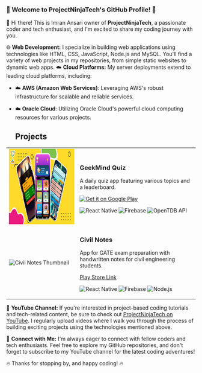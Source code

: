 ### 🚀 Welcome to ProjectNinjaTech's GitHub Profile! 🚀

👋 Hi there! This is Imran Ansari owner of **ProjectNinjaTech**, a passionate coder and tech enthusiast, and I'm excited to share my coding journey with you.

🌐 **Web Development:** I specialize in building web applications using technologies like HTML, CSS, JavaScript, Node.js and MySQL. You'll find a variety of web projects in my repositories, from simple static websites to dynamic web apps.
☁️ **Cloud Platforms:** My server deployments extend to leading cloud platforms, including:

- ☁️ **AWS (Amazon Web Services)**: Leveraging AWS's robust infrastructure for scalable and reliable services.
- ☁️ **Oracle Cloud**: Utilizing Oracle Cloud's powerful cloud computing resources for various projects.

  ## Projects

<table>
  <tr>
    <td>
      <img src="https://github.com/projectninjatech/projectninjatech/blob/main/gmquiz.png" width="300" height="200" alt="GeekMind Quiz Thumbnail" />
    </td>
    <td>
      <h3>GeekMind Quiz</h3>
      <p>A daily quiz app featuring various topics and a leaderboard.</p>
     <p>
        <a href="https://play.google.com/store/apps/details?id=com.geekmindquiz">
          <img src="https://upload.wikimedia.org/wikipedia/commons/thumb/7/78/Google_Play_Store_badge_EN.svg/270px-Google_Play_Store_badge_EN.svg.png" width="120" alt="Get it on Google Play" />
        </a>
      </p>
      <p>
        <img src="https://img.shields.io/badge/React_Native-20232A?style=for-the-badge&logo=react&logoColor=61DAFB" alt="React Native" height="20"/>
        <img src="https://img.shields.io/badge/Firebase-FFCA28?style=for-the-badge&logo=firebase&logoColor=black" alt="Firebase" height="20"/>
        <img src="https://img.shields.io/badge/OpenTDB-Database-3CB371?style=for-the-badge" alt="OpenTDB API" height="20"/>
      </p>
    </td>
  </tr>

  <tr>
    <td>
      <img src="https://play-lh.googleusercontent.com/your-second-image-link-here" width="100" height="100" alt="Civil Notes Thumbnail" />
    </td>
    <td>
      <h3>Civil Notes</h3>
      <p>App for GATE exam preparation with handwritten notes for civil engineering students.</p>
      <p><a href="https://play.google.com/store/apps/details?id=com.civilnotes">Play Store Link</a></p>
      <p>
        <img src="https://img.shields.io/badge/React_Native-20232A?style=for-the-badge&logo=react&logoColor=61DAFB" alt="React Native" height="20"/>
        <img src="https://img.shields.io/badge/Firebase-FFCA28?style=for-the-badge&logo=firebase&logoColor=black" alt="Firebase" height="20"/>
        <img src="https://img.shields.io/badge/Node.js-339933?style=for-the-badge&logo=nodedotjs&logoColor=white" alt="Node.js" height="20"/>
      </p>
    </td>
  </tr>
</table>


🎥 **YouTube Channel:** If you're interested in project-based coding tutorials and tech-related content, be sure to check out [ProjectNinjaTech on YouTube](https://www.youtube.com/c/ProjectNinjaTech). I regularly upload videos where I walk you through the process of building exciting projects using the technologies mentioned above.

🔗 **Connect with Me:** I'm always eager to connect with fellow coders and tech enthusiasts. Feel free to explore my GitHub repositories, and don't forget to subscribe to my YouTube channel for the latest coding adventures!

🔥 Thanks for stopping by, and happy coding! 🔥

<!---
projectninjatech/projectninjatech is a ✨ special ✨ repository because its `README.md` (this file) appears on your GitHub profile.
You can click the Preview link to take a look at your changes.
--->
